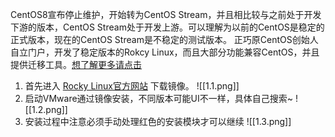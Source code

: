 CentOS8宣布停止维护，开始转为CentOS Stream，并且相比较与之前处于开发下游的版本，CentOS Stream处于开发上游。可以理解为以前的CentOS是稳定的正式版本，现在的CentOS Stream是不稳定的测试版本。
正巧原CentOS创始人自立门户，开发了稳定版本的Rokcy Linux，而且大部分功能兼容CentOS，并且提供迁移工具。[想了解更多请点击](http://www.zhiding.cn/eospa/art/2016/3134473)
1. 首先进入 [Rocky Linux官方网站](https://rockylinux.org/) 下载镜像。
![[1.1.png]]
2. 启动VMware通过镜像安装，不同版本可能UI不一样，具体自己搜索~
 ![[1.2.png]]
3. 安装过程中注意必须手动处理红色的安装模块才可以继续
![[1.3.png]]